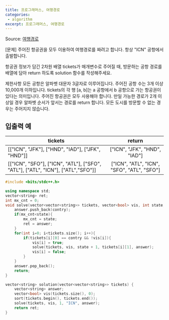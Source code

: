 ```yaml
---
title: 프로그래머스, 여행경로
categories:
 - algorithm
excerpt: 프로그래머스, 여행경로
---
```

Source: [여행경로](https://programmers.co.kr/learn/courses/30/lessons/43164)

[문제]
주어진 항공권을 모두 이용하여 여행경로를 짜려고 합니다. 항상 "ICN" 공항에서 출발합니다.

항공권 정보가 담긴 2차원 배열 tickets가 매개변수로 주어질 때, 방문하는 공항 경로를 배열에 담아 return 하도록 solution 함수를 작성해주세요.

제한사항
모든 공항은 알파벳 대문자 3글자로 이루어집니다.
주어진 공항 수는 3개 이상 10,000개 이하입니다.
tickets의 각 행 [a, b]는 a 공항에서 b 공항으로 가는 항공권이 있다는 의미입니다.
주어진 항공권은 모두 사용해야 합니다.
만일 가능한 경로가 2개 이상일 경우 알파벳 순서가 앞서는 경로를 return 합니다.
모든 도시를 방문할 수 없는 경우는 주어지지 않습니다.


입출력 예
-----

| tickets	                                                                        |       return                               |
|   -------------------------------------------------------------                 | :-----------------------------------------:|                                          
|[["ICN", "JFK"], ["HND", "IAD"], ["JFK", "HND"]]	                                | ["ICN", "JFK", "HND", "IAD"]               |
|[["ICN", "SFO"], ["ICN", "ATL"], ["SFO", "ATL"], ["ATL", "ICN"], ["ATL","SFO"]]	| ["ICN", "ATL", "ICN", "SFO", "ATL", "SFO"] |


```c++
#include <bits/stdc++.h>

using namespace std;
vector<string> ret;
int mx_cnt = 0;
void solve(vector<vector<string>> tickets, vector<bool> vis, int state, string contry, vector<string> answer){
    answer.push_back(contry);
    if(mx_cnt<state){
        mx_cnt = state;
        ret = answer;
    }
    for(int i=0; i<tickets.size(); i++){
        if(tickets[i][0] == contry && !vis[i]){
            vis[i] = true;
            solve(tickets, vis, state + 1, tickets[i][1], answer);
            vis[i] = false;
        }
    }
    answer.pop_back();
    return;
}

vector<string> solution(vector<vector<string>> tickets) {
    vector<string> answer;
    vector<bool> vis(tickets.size(), 0);
    sort(tickets.begin(), tickets.end());
    solve(tickets, vis, 1, "ICN", answer);
    return ret;
}
```